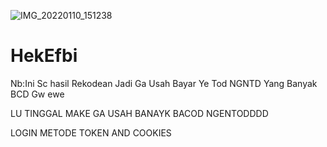 ![IMG_20220110_151238](https://user-images.githubusercontent.com/94110360/148735588-8791c3a6-3b85-4445-9339-bf7748fc1d8f.jpg)

# HekEfbi
Nb:Ini Sc hasil Rekodean Jadi Ga Usah Bayar Ye Tod NGNTD Yang Banyak BCD Gw ewe

LU TINGGAL MAKE GA USAH BANAYK BACOD 
          NGENTODDDD

LOGIN METODE
TOKEN AND COOKIES
